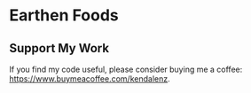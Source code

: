# Earthen Foods

## Support My Work

If you find my code useful, please consider buying me a coffee: https://www.buymeacoffee.com/kendalenz. 
